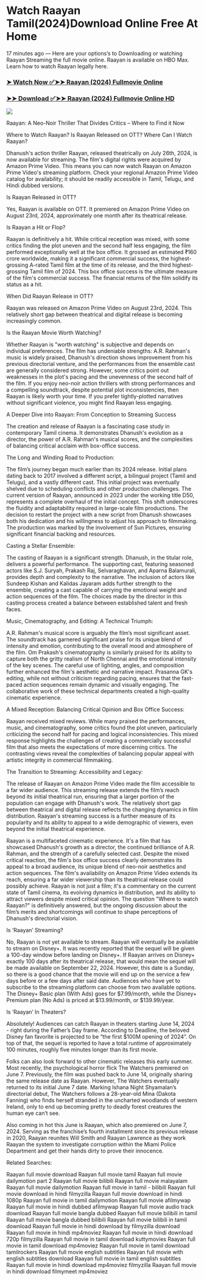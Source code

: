 # Watch Raayan Tamil(2024)Download Online Free At Home

17 minutes ago — Here are your options’s to Downloading or watching Raayan Streaming the full movie online. Raayan is available on HBO Max. Learn how to watch Raayan legally here.


### [➤ Watch Now ✅➤➤ Raayan (2024) Fullmovie Online](https://yeshq.biz/en/movie/1136418?github)

### [➤➤ Download ✅➤➤ Raayan (2024) Fullmovie Online HD](https://yeshq.biz/en/movie/1136418?github)

<p dir="auto"><a href="https://yeshq.biz/en/movie/1136418?github" title="PLAY NOW" rel="nofollow"><img src="https://i.imgur.com/jhNGoEt.gif" style="max-width: 100%;"></a></p>

Raayan: A Neo-Noir Thriller That Divides Critics – Where to Find it Now

Where to Watch Raayan? Is Raayan Released on OTT? Where Can I Watch Raayan?

Dhanush's action thriller Raayan, released theatrically on July 26th, 2024, is now available for streaming. The film's digital rights were acquired by Amazon Prime Video. This means you can now watch Raayan on Amazon Prime Video's streaming platform. Check your regional Amazon Prime Video catalog for availability; it should be readily accessible in Tamil, Telugu, and Hindi dubbed versions.

Is Raayan Released in OTT?

Yes, Raayan is available on OTT. It premiered on Amazon Prime Video on August 23rd, 2024, approximately one month after its theatrical release.

Is Raayan a Hit or Flop?

Raayan is definitively a hit. While critical reception was mixed, with some critics finding the plot uneven and the second half less engaging, the film performed exceptionally well at the box office. It grossed an estimated ₹160 crore worldwide, making it a significant commercial success, the highest-grossing A-rated Tamil film at the time of its release, and the third highest-grossing Tamil film of 2024. This box office success is the ultimate measure of the film's commercial success. The financial returns of the film solidify its status as a hit.

When Did Raayan Release in OTT?

Raayan was released on Amazon Prime Video on August 23rd, 2024. This relatively short gap between theatrical and digital release is becoming increasingly common.

Is the Raayan Movie Worth Watching?

Whether Raayan is "worth watching" is subjective and depends on individual preferences. The film has undeniable strengths: A.R. Rahman's music is widely praised, Dhanush's direction shows improvement from his previous directorial venture, and the performances from the ensemble cast are generally considered strong. However, some critics point out weaknesses in the plot's pacing and the unevenness of the second half of the film. If you enjoy neo-noir action thrillers with strong performances and a compelling soundtrack, despite potential plot inconsistencies, then Raayan is likely worth your time. If you prefer tightly-plotted narratives without significant violence, you might find Raayan less engaging.

A Deeper Dive into Raayan: From Conception to Streaming Success

The creation and release of Raayan is a fascinating case study in contemporary Tamil cinema. It demonstrates Dhanush's evolution as a director, the power of A.R. Rahman's musical scores, and the complexities of balancing critical acclaim with box-office success.

The Long and Winding Road to Production:

The film’s journey began much earlier than its 2024 release. Initial plans dating back to 2017 involved a different script, a bilingual project (Tamil and Telugu), and a vastly different cast. This initial project was eventually shelved due to scheduling conflicts and other production challenges. The current version of Raayan, announced in 2023 under the working title D50, represents a complete overhaul of the initial concept. This shift underscores the fluidity and adaptability required in large-scale film productions. The decision to restart the project with a new script from Dhanush showcases both his dedication and his willingness to adjust his approach to filmmaking. The production was marked by the involvement of Sun Pictures, ensuring significant financial backing and resources.

Casting a Stellar Ensemble:

The casting of Raayan is a significant strength. Dhanush, in the titular role, delivers a powerful performance. The supporting cast, featuring seasoned actors like S.J. Suryah, Prakash Raj, Selvaraghavan, and Aparna Balamurali, provides depth and complexity to the narrative. The inclusion of actors like Sundeep Kishan and Kalidas Jayaram adds further strength to the ensemble, creating a cast capable of carrying the emotional weight and action sequences of the film. The choices made by the director in this casting process created a balance between established talent and fresh faces.

Music, Cinematography, and Editing: A Technical Triumph:

A.R. Rahman's musical score is arguably the film’s most significant asset. The soundtrack has garnered significant praise for its unique blend of intensity and emotion, contributing to the overall mood and atmosphere of the film. Om Prakash's cinematography is similarly praised for its ability to capture both the gritty realism of North Chennai and the emotional intensity of the key scenes. The careful use of lighting, angles, and composition further enhanced the film's aesthetic and narrative impact. Prasanna GK's editing, while not without criticism regarding pacing, ensures that the fast-paced action sequences remain dynamic and visually engaging. The collaborative work of these technical departments created a high-quality cinematic experience.

A Mixed Reception: Balancing Critical Opinion and Box Office Success:

Raayan received mixed reviews. While many praised the performances, music, and cinematography, some critics found the plot uneven, particularly criticizing the second half for pacing and logical inconsistencies. This mixed response highlights the challenges of creating a commercially successful film that also meets the expectations of more discerning critics. The contrasting views reveal the complexities of balancing popular appeal with artistic integrity in commercial filmmaking.

The Transition to Streaming: Accessibility and Legacy:

The release of Raayan on Amazon Prime Video made the film accessible to a far wider audience. This streaming release extends the film’s reach beyond its initial theatrical run, ensuring that a larger portion of the population can engage with Dhanush's work. The relatively short gap between theatrical and digital release reflects the changing dynamics in film distribution. Raayan's streaming success is a further measure of its popularity and its ability to appeal to a wide demographic of viewers, even beyond the initial theatrical experience.


Raayan is a multifaceted cinematic experience. It's a film that has showcased Dhanush's growth as a director, the continued brilliance of A.R. Rahman, and the strength of a carefully selected cast. Despite the mixed critical reaction, the film's box office success clearly demonstrates its appeal to a broad audience, its unique blend of neo-noir aesthetics and action sequences. The film's availability on Amazon Prime Video extends its reach, ensuring a far wider viewership than its theatrical release could possibly achieve. Raayan is not just a film; it's a commentary on the current state of Tamil cinema, its evolving dynamics in distribution, and its ability to attract viewers despite mixed critical opinion. The question "Where to watch Raayan?" is definitively answered, but the ongoing discussion about the film’s merits and shortcomings will continue to shape perceptions of Dhanush's directorial vision.


Is ‘Raayan’ Streaming?

No, Raayan is not yet available to stream. Raayan will eventually be available to stream on Disney+. It was recently reported that the sequel will be given a 100-day window before landing on Disney+. If Raayan arrives on Disney+ exactly 100 days after its theatrical release, that would mean the sequel will be made available on September 22, 2024. However, this date is a Sunday, so there is a good chance that the movie will end up on the service a few days before or a few days after said date. Audiences who have yet to subscribe to the streaming platform can choose from two available options. The Disney+ Basic plan (With Ads) goes for $7.99/month, while the Disney+ Premium plan (No Ads) is priced at $13.99/month, or $139.99/year.

Is ‘Raayan’ In Theaters?

Absolutely! Audiences can catch Raayan in theaters starting June 14, 2024 - right during the Father’s Day frame. According to Deadline, the beloved Disney fan favorite is projected to be “the first $100M opening of 2024”. On top of that, the sequel is reported to have a total runtime of approximately 100 minutes, roughly five minutes longer than its first movie.

Folks can also look forward to other cinematic releases this early summer. Most recently, the psychological horror flick The Watchers premiered on June 7. Previously, the film was pushed back to June 14, originally sharing the same release date as Raayan. However, The Watchers eventually returned to its initial June 7 date. Marking Ishana Night Shyamalan’s directorial debut, The Watchers follows a 28-year-old Mina (Dakota Fanning) who finds herself stranded in the uncharted woodlands of western Ireland, only to end up becoming pretty to deadly forest creatures the human eye can’t see.

Also coming in hot this June is Raayan, which also premiered on June 7, 2024. Serving as the franchise’s fourth installment since its previous release in 2020, Raayan reunites Will Smith and Raayan Lawrence as they work Raayan the system to investigate corruption within the Miami Police Department and get their hands dirty to prove their innocence.


Related Searches:

Raayan full movie download
Raayan full movie tamil
Raayan full movie dailymotion part 2
Raayan full movie bilibili
Raayan full movie malayalam
Raayan full movie dailymotion
Raayan full movie in tamil - bilibili
Raayan full movie download in hindi filmyzilla
Raayan full movie download in hindi 1080p
Raayan full movie in tamil dailymotion
Raayan full movie afilmywap
Raayan full movie in hindi dubbed afilmywap
Raayan full movie audio track download
Raayan full movie bangla dubbed
Raayan full movie bilibili in tamil
Raayan full movie bangla dubbed bilibili
Raayan full movie bilibili in tamil download
Raayan full movie in hindi download by filmyzilla
download Raayan full movie in hindi mp4moviez
Raayan full movie in hindi download 720p filmyzilla
Raayan full movie in tamil download kuttymovies
Raayan full movie in tamil download mp4moviez
Raayan full movie in tamil download tamilrockers
Raayan full movie english subtitles
Raayan full movie with english subtitles download
Raayan full movie in tamil english subtitles
Raayan full movie in hindi download mp4moviez filmyzilla
Raayan full movie in hindi download filmymeet mp4moviez
